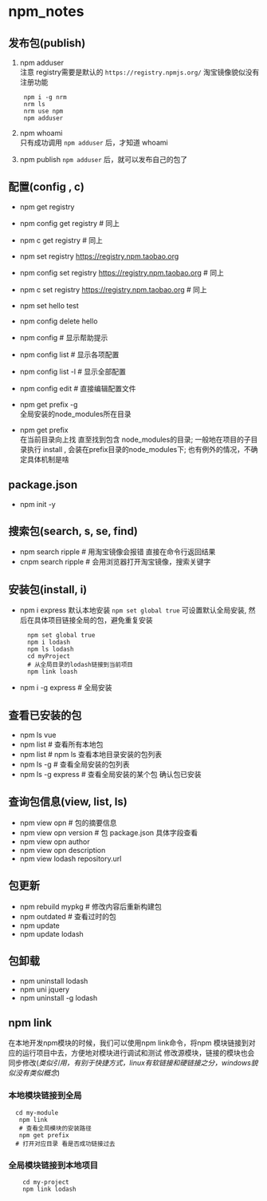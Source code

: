npm_notes
===


发布包(publish)
---
1. npm adduser  
   注意 registry需要是默认的 `https://registry.npmjs.org/` 淘宝镜像貌似没有注册功能
   ```
   	npm i -g nrm 
   	nrm ls
   	nrm use npm
   	npm adduser
   ```

1. npm whoami  
   只有成功调用 `npm adduser` 后，才知道 whoami

1. npm publish 
   `npm adduser` 后，就可以发布自己的包了


配置(config , c)
---
- npm get registry
- npm config get registry # 同上
- npm c get registry # 同上

- npm set registry https://registry.npm.taobao.org   
- npm config set registry https://registry.npm.taobao.org # 同上
- npm c set registry https://registry.npm.taobao.org # 同上

- npm set hello test
- npm config delete hello
- npm config  # 显示帮助提示
- npm config list # 显示各项配置
- npm config list -l # 显示全部配置
- npm config edit # 直接编辑配置文件

- npm get prefix -g  
    全局安装的node_modules所在目录
- npm get prefix   
    在当前目录向上找 直至找到包含 node_modules的目录; 一般地在项目的子目录执行 install , 会装在prefix目录的node_modules下; 也有例外的情况，不确定具体机制是啥

package.json
---
- npm init -y 


搜索包(search, s, se, find)
---
- npm search ripple # 用淘宝镜像会报错 直接在命令行返回结果
- cnpm search ripple # 会用浏览器打开淘宝镜像，搜索关键字

安装包(install, i)
---
- npm i express 
   默认本地安装 `npm set global true` 可设置默认全局安装, 然后在具体项目链接全局的包，避免重复安装
   ```
     npm set global true
     npm i lodash
     npm ls lodash
     cd myProject
     # 从全局目录的lodash链接到当前项目
     npm link loash  
   ```
- npm i -g express # 全局安装

查看已安装的包
---
- npm ls vue
- npm list # 查看所有本地包
- npm list  # npm ls 查看本地目录安装的包列表
- npm ls -g # 查看全局安装的包列表
- npm ls -g express # 查看全局安装的某个包 确认包已安装



查询包信息(view, list, ls)
---
- npm view opn  # 包的摘要信息
- npm view opn version # 包 package.json 具体字段查看
- npm view opn author
- npm view opn description
- npm view lodash repository.url


包更新
---
- npm rebuild mypkg # 修改内容后重新构建包
- npm outdated # 查看过时的包
- npm update
- npm update lodash


包卸载
---
- npm uninstall lodash
- npm uni jquery
- npm uninstall -g lodash

npm link
---
在本地开发npm模块的时候，我们可以使用npm link命令，将npm 模块链接到对应的运行项目中去，方便地对模块进行调试和测试
修改源模块，链接的模块也会同步修改(*类似引用，有别于快捷方式，linux有软链接和硬链接之分，windows貌似没有类似概念*)

### 本地模块链接到全局

```shell
  cd my-module
   npm link
   # 查看全局模块的安装路径
   npm get prefix
  # 打开对应目录 看是否成功链接过去
```
### 全局模块链接到本地项目

```shell
    cd my-project
    npm link lodash
```
